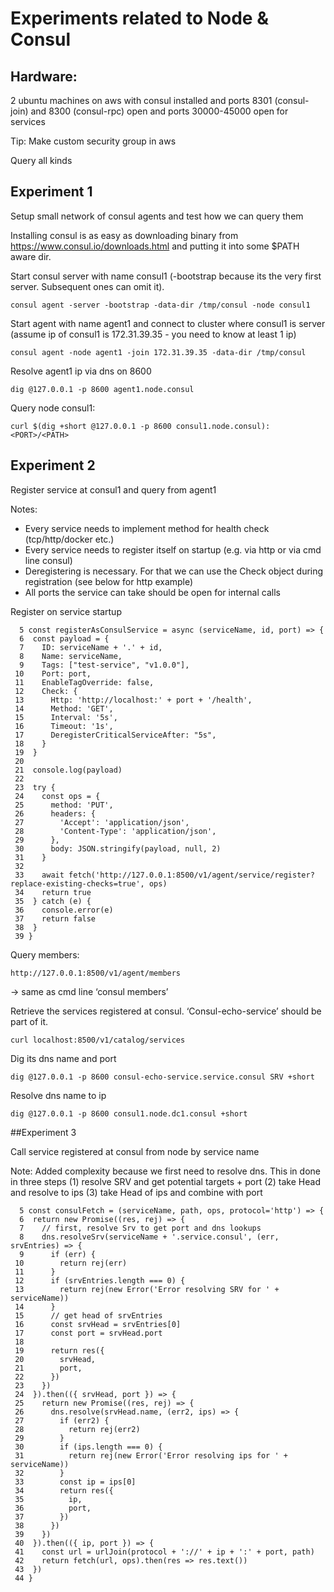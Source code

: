 # Experiments related to Node & Consul

## Hardware: 
2 ubuntu machines on aws with consul installed and ports 8301 (consul-join) and 8300 (consul-rpc) open and ports 30000-45000 open for services

Tip: Make custom security group in aws

Query all kinds 

## Experiment 1

Setup small network of consul agents and test how we can query them

Installing consul is as easy as downloading binary from https://www.consul.io/downloads.html and putting it into some $PATH aware dir.

Start consul server with name consul1 (-bootstrap because its the very first server. Subsequent ones can omit it).

`consul agent -server -bootstrap -data-dir /tmp/consul -node consul1`

Start agent with name agent1 and connect to cluster where consul1 is server (assume ip of consul1 is 172.31.39.35 - you need to know at least 1 ip)

`consul agent -node agent1 -join 172.31.39.35 -data-dir /tmp/consul`

Resolve agent1 ip via dns on 8600

`dig @127.0.0.1 -p 8600 agent1.node.consul`

Query node consul1:

`curl $(dig +short @127.0.0.1 -p 8600 consul1.node.consul):<PORT>/<PATH>`

## Experiment 2

Register service at consul1 and query from agent1

Notes:
- Every service needs to implement method for health check (tcp/http/docker etc.)
- Every service needs to register itself on startup (e.g. via http or via cmd line consul)
- Deregistering is necessary. For that we can use the Check object during registration (see below for http example) 
- All ports the service can take should be open for internal calls

Register on service startup
```
  5 const registerAsConsulService = async (serviceName, id, port) => {
  6  const payload = {
  7    ID: serviceName + '.' + id,
  8    Name: serviceName,
  9    Tags: ["test-service", "v1.0.0"],
 10    Port: port,
 11    EnableTagOverride: false,
 12    Check: {
 13      Http: 'http://localhost:' + port + '/health',
 14      Method: 'GET',
 15      Interval: '5s',
 16      Timeout: '1s',
 17      DeregisterCriticalServiceAfter: "5s",
 18    }
 19  }
 20
 21  console.log(payload)
 22
 23  try {
 24    const ops = {
 25      method: 'PUT',
 26      headers: {
 27        'Accept': 'application/json',
 28        'Content-Type': 'application/json',
 29      },
 30      body: JSON.stringify(payload, null, 2)
 31    }
 32
 33    await fetch('http://127.0.0.1:8500/v1/agent/service/register?replace-existing-checks=true', ops)
 34    return true
 35  } catch (e) {
 36    console.error(e)
 37    return false
 38  }
 39 }
 ```

Query members:

`http://127.0.0.1:8500/v1/agent/members`

-> same as cmd line ‘consul members’

Retrieve the services registered at consul. ‘Consul-echo-service’ should be part of it.

`curl localhost:8500/v1/catalog/services`

Dig its dns name and port

`dig @127.0.0.1 -p 8600 consul-echo-service.service.consul SRV +short`

Resolve dns name to ip

`dig @127.0.0.1 -p 8600 consul1.node.dc1.consul +short`

##Experiment 3

Call service registered at consul from node by service name

Note: Added complexity because we first need to resolve dns. This in done in three steps
(1) resolve SRV and get potential targets + port
(2) take Head and resolve to ips
(3) take Head of ips and combine with port

```
  5 const consulFetch = (serviceName, path, ops, protocol='http') => {
  6  return new Promise((res, rej) => {
  7    // first, resolve Srv to get port and dns lookups
  8    dns.resolveSrv(serviceName + '.service.consul', (err, srvEntries) => {
  9      if (err) {
 10        return rej(err)
 11      }
 12      if (srvEntries.length === 0) {
 13        return rej(new Error('Error resolving SRV for ' + serviceName))
 14      }
 15      // get head of srvEntries
 16      const srvHead = srvEntries[0]
 17      const port = srvHead.port
 18
 19      return res({
 20        srvHead,
 21        port,
 22      })
 23    })
 24  }).then(({ srvHead, port }) => {
 25    return new Promise((res, rej) => {
 26      dns.resolve(srvHead.name, (err2, ips) => {
 27        if (err2) {
 28          return rej(err2)
 29        }
 30        if (ips.length === 0) {
 31          return rej(new Error('Error resolving ips for ' + serviceName))
 32        }
 33        const ip = ips[0]
 34        return res({
 35          ip,
 36          port,
 37        })
 38      })
 39    })
 40  }).then(({ ip, port }) => {
 41    const url = urlJoin(protocol + '://' + ip + ':' + port, path)
 42    return fetch(url, ops).then(res => res.text())
 43  })
 44 }
 ```
